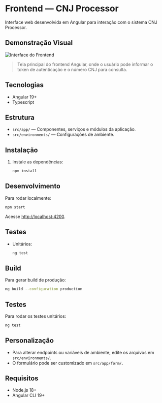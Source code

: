 # Frontend — CNJ Processor

Interface web desenvolvida em Angular para interação com o sistema CNJ Processor.

## Demonstração Visual

![Interface do Frontend](https://imgur.com/aaffHM8.png)
> Tela principal do frontend Angular, onde o usuário pode informar o token de autenticação e o número CNJ para consulta.

## Tecnologias

- Angular 19+
- Typescript

## Estrutura

- `src/app/` — Componentes, serviços e módulos da aplicação.
- `src/environments/` — Configurações de ambiente.

## Instalação

1. Instale as dependências:
   ```bash
   npm install
   ```

## Desenvolvimento

Para rodar localmente:
```bash
npm start
```
Acesse [http://localhost:4200](http://localhost:4200).

## Testes

- Unitários:
  ```bash
  ng test
  ```

## Build

Para gerar build de produção:
```bash
ng build --configuration production
```

## Testes

Para rodar os testes unitários:
```bash
ng test
```

## Personalização

- Para alterar endpoints ou variáveis de ambiente, edite os arquivos em `src/environments/`.
- O formulário pode ser customizado em `src/app/form/`.

## Requisitos

- Node.js 18+
- Angular CLI 19+

